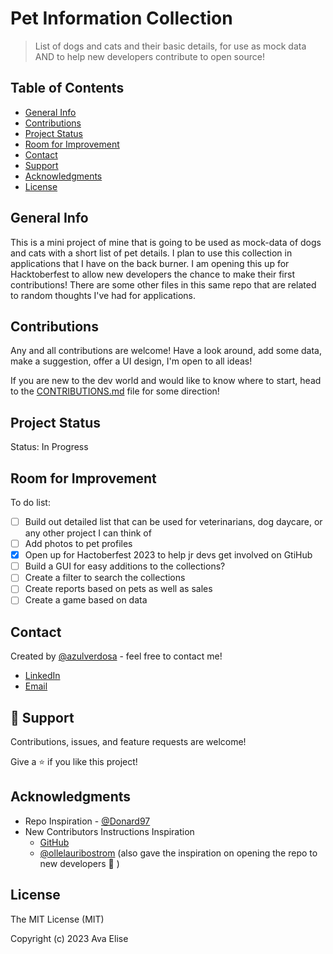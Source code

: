 # Pet Information Collection

> List of dogs and cats and their basic details, for use as mock data AND to help new developers contribute to open source!

## Table of Contents

- [General Info](#general-information)
- [Contributions](#contributions)
- [Project Status](#project-status)
- [Room for Improvement](#room-for-improvement)
- [Contact](#contact)
- [Support](#🤝-support)
- [Acknowledgments](#acknowledgments)
- [License](#license)

## General Info

This is a mini project of mine that is going to be used as mock-data of dogs and cats with a short list of pet details. I plan to use this collection in applications that I have on the back burner. I am opening this up for Hacktoberfest to allow new developers the chance to make their first contributions! There are some other files in this same repo that are related to random thoughts I've had for applications.

## Contributions

Any and all contributions are welcome! Have a look around, add some data, make a suggestion, offer a UI design, I'm open to all ideas!

If you are new to the dev world and would like to know where to start, head to the [CONTRIBUTIONS.md](https://github.com/azulverdosa/pet_database/blob/main/CONTRIBUTING.md) file for some direction!

## Project Status

Status: In Progress

## Room for Improvement

To do list:

- [ ] Build out detailed list that can be used for veterinarians, dog daycare, or any other project I can think of
- [ ] Add photos to pet profiles
- [x] Open up for Hactoberfest 2023 to help jr devs get involved on GtiHub
- [ ] Build a GUI for easy additions to the collections?
- [ ] Create a filter to search the collections
- [ ] Create reports based on pets as well as sales
- [ ] Create a game based on data

## Contact

Created by [@azulverdosa](https://github.com/azulverdosa) - feel free to contact me!

- [LinkedIn](https://www.linkedin.com/in/avatorre/ 'linked')
- [Email](mailto:ellemocambo@gmail.com)

## 🤝 Support

Contributions, issues, and feature requests are welcome!

Give a ⭐️ if you like this project!

## Acknowledgments

- Repo Inspiration - [@Donard97](https://github.com/Donard97/vet-clinic-database)
- New Contributors Instructions Inspiration
  - [GitHub](https://github.com/firstcontributions/first-contributions)
  - [@ollelauribostrom](https://github.com/ollelauribostrom/rebus) (also gave the inspiration on opening the repo to new developers 🙏 )

## License

The MIT License (MIT)

Copyright (c) 2023 Ava Elise
